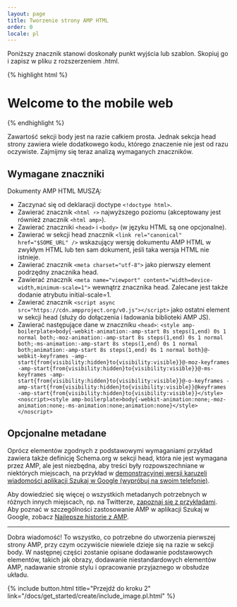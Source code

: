 ```yaml
---
layout: page
title: Tworzenie strony AMP HTML
order: 0
locale: pl
---
```


Poniższy znacznik stanowi doskonały punkt wyjścia lub szablon.
Skopiuj go i zapisz w pliku z rozszerzeniem .html.

{% highlight html %}
<!doctype html>
<html amp lang="en">
  <head>
    <meta charset="utf-8">
    <title>Hello, AMPs</title>
    <link rel="canonical" href="http://example.ampproject.org/article-metadata.html" />
    <meta name="viewport" content="width=device-width,minimum-scale=1,initial-scale=1">
    <script type="application/ld+json">
      {
        "@context": "http://schema.org",
        "@type": "NewsArticle",
        "headline": "Open-source framework for publishing content",
        "datePublished": "2015-10-07T12:02:41Z",
        "image": [
          "logo.jpg"
        ]
      }
    </script>
    <style amp-boilerplate>body{-webkit-animation:-amp-start 8s steps(1,end) 0s 1 normal both;-moz-animation:-amp-start 8s steps(1,end) 0s 1 normal both;-ms-animation:-amp-start 8s steps(1,end) 0s 1 normal both;animation:-amp-start 8s steps(1,end) 0s 1 normal both}@-webkit-keyframes -amp-start{from{visibility:hidden}to{visibility:visible}}@-moz-keyframes -amp-start{from{visibility:hidden}to{visibility:visible}}@-ms-keyframes -amp-start{from{visibility:hidden}to{visibility:visible}}@-o-keyframes -amp-start{from{visibility:hidden}to{visibility:visible}}@keyframes -amp-start{from{visibility:hidden}to{visibility:visible}}</style><noscript><style amp-boilerplate>body{-webkit-animation:none;-moz-animation:none;-ms-animation:none;animation:none}</style></noscript>
    <script async src="https://cdn.ampproject.org/v0.js"></script>
  </head>
  <body>
    <h1>Welcome to the mobile web</h1>
  </body>
</html>
{% endhighlight %}

Zawartość sekcji body jest na razie całkiem prosta. Jednak sekcja head strony zawiera wiele dodatkowego kodu, którego znaczenie nie jest od razu oczywiste. Zajmijmy się teraz analizą wymaganych znaczników.

## Wymagane znaczniki

Dokumenty AMP HTML MUSZĄ:

  - Zaczynać się od deklaracji doctype `<!doctype html>`.
  - Zawierać znacznik `<html ⚡>` najwyższego poziomu (akceptowany jest również znacznik `<html amp>`).
  - Zawierać znaczniki `<head>` i `<body>` (w języku HTML są one opcjonalne).
  - Zawierać w sekcji head znacznik `<link rel="canonical" href="$SOME_URL" />` wskazujący wersję dokumentu AMP HTML w zwykłym HTML lub ten sam dokument, jeśli taka wersja HTML nie istnieje.
  - Zawierać znacznik `<meta charset="utf-8">` jako pierwszy element podrzędny znacznika head.
  - Zawierać znacznik `<meta name="viewport" content="width=device-width,minimum-scale=1">` wewnątrz znacznika head. Zalecane jest także dodanie atrybutu initial-scale=1.
  - Zawierać znacznik `<script async src="https://cdn.ampproject.org/v0.js"></script>` jako ostatni element w sekcji head (służy do dołączenia i ładowania biblioteki AMP JS).
  - Zawierać następujące dane w znaczniku `<head>`:
    `<style amp-boilerplate>body{-webkit-animation:-amp-start 8s steps(1,end) 0s 1 normal both;-moz-animation:-amp-start 8s steps(1,end) 0s 1 normal both;-ms-animation:-amp-start 8s steps(1,end) 0s 1 normal both;animation:-amp-start 8s steps(1,end) 0s 1 normal both}@-webkit-keyframes -amp-start{from{visibility:hidden}to{visibility:visible}}@-moz-keyframes -amp-start{from{visibility:hidden}to{visibility:visible}}@-ms-keyframes -amp-start{from{visibility:hidden}to{visibility:visible}}@-o-keyframes -amp-start{from{visibility:hidden}to{visibility:visible}}@keyframes -amp-start{from{visibility:hidden}to{visibility:visible}}</style><noscript><style amp-boilerplate>body{-webkit-animation:none;-moz-animation:none;-ms-animation:none;animation:none}</style></noscript>`

## Opcjonalne metadane

Oprócz elementów zgodnych z podstawowymi wymaganiami przykład zawiera także definicję Schema.org w sekcji head, która nie jest wymagana przez AMP, ale jest niezbędna, aby treści były rozpowszechniane w niektórych miejscach, na przykład w [demonstracyjnej wersji karuzeli wiadomości aplikacji Szukaj w Google (wypróbuj na swoim telefonie)](https://g.co/ampdemo).

Aby dowiedzieć się więcej o wszystkich metadanych potrzebnych w różnych innych miejscach, np. na Twitterze, [zapoznaj się z przykładami](https://github.com/ampproject/amphtml/tree/master/examples/metadata-examples). Aby poznać w szczególności zastosowanie AMP w aplikacji Szukaj w Google, zobacz [Najlepsze historie z AMP](https://developers.google.com/structured-data/carousels/top-stories).

<hr>

Dobra wiadomość! To wszystko, co potrzebne do utworzenia pierwszej strony AMP, przy czym oczywiście niewiele dzieje się na razie w sekcji body. W następnej części zostanie opisane dodawanie podstawowych elementów, takich jak obrazy, dodawanie niestandardowych elementów AMP, nadawanie stronie stylu i opracowanie przyjaznego w obsłudze układu.

{% include button.html title="Przejdź do kroku 2" link="/docs/get_started/create/include_image.pl.html" %}
